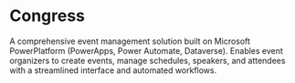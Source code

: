 # Congress
A comprehensive event management solution built on Microsoft PowerPlatform (PowerApps, Power Automate, Dataverse). Enables event organizers to create events, manage schedules, speakers, and attendees with a streamlined interface and automated workflows.
